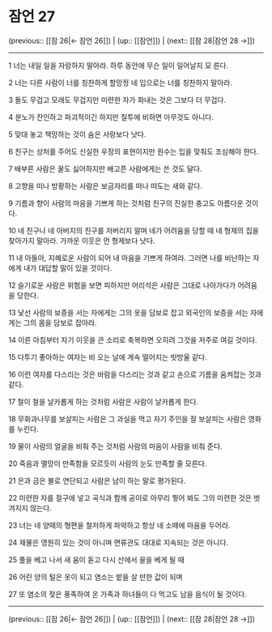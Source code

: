 # 잠언 27

(previous:: [[잠 26|← 잠언 26]]) | (up:: [[잠언]]) | (next:: [[잠 28|잠언 28 →]])

***




1 
너는 내일 일을 자랑하지 말아라. 하루 동안에 무슨 일이 일어날지 모 른다. 



2 
너는 다른 사람이 너를 칭찬하게 할망정 네 입으로는 너를 칭찬하지 말아라. 



3 
돌도 무겁고 모래도 무겁지만 미련한 자가 화내는 것은 그보다 더 무겁다. 



4 
분노가 잔인하고 파괴적이긴 하지만 질투에 비하면 아무것도 아니다. 



5 
맞대 놓고 책망하는 것이 숨은 사랑보다 낫다. 



6 
친구는 상처를 주어도 신실한 우정의 표현이지만 원수는 입을 맞춰도 조심해야 한다. 



7 
배부른 사람은 꿀도 싫어하지만 배고픈 사람에게는 쓴 것도 달다. 



8 
고향을 떠나 방황하는 사람은 보금자리를 떠나 떠도는 새와 같다. 



9 
기름과 향이 사람의 마음을 기쁘게 하는 것처럼 친구의 진실한 충고도 아름다운 것이다. 



10 
네 친구나 네 아버지의 친구를 저버리지 말며 네가 어려움을 당할 때 네 형제의 집을 찾아가지 말아라. 가까운 이웃은 먼 형제보다 낫다. 



11 
내 아들아, 지혜로운 사람이 되어 내 마음을 기쁘게 하여라. 그러면 나를 비난하는 자에게 내가 대답할 말이 있을 것이다. 



12 
슬기로운 사람은 위험을 보면 피하지만 어리석은 사람은 그대로 나아가다가 어려움을 당한다. 



13 
낯선 사람의 보증을 서는 자에게는 그의 옷을 담보로 잡고 외국인의 보증을 서는 자에게는 그의 몸을 담보로 잡아라. 



14 
이른 아침부터 자기 이웃을 큰 소리로 축복하면 오히려 그것을 저주로 여길 것이다. 



15 
다투기 좋아하는 여자는 비 오는 날에 계속 떨어지는 빗방울 같다. 



16 
이런 여자를 다스리는 것은 바람을 다스리는 것과 같고 손으로 기름을 움켜잡는 것과 같다. 



17 
철이 철을 날카롭게 하는 것처럼 사람은 사람이 날카롭게 한다. 



18 
무화과나무를 보살피는 사람은 그 과실을 먹고 자기 주인을 잘 보살피는 사람은 영화를 누린다. 



19 
물이 사람의 얼굴을 비춰 주는 것처럼 사람의 마음이 사람을 비춰 준다. 



20 
죽음과 멸망이 만족함을 모르듯이 사람의 눈도 만족할 줄 모른다. 



21 
은과 금은 불로 연단되고 사람은 남이 하는 말로 평가된다. 



22 
미련한 자를 절구에 넣고 곡식과 함께 공이로 아무리 찧어 봐도 그의 미련한 것은 벗겨지지 않는다. 



23 
너는 네 양떼의 형편을 철저하게 파악하고 항상 네 소떼에 마음을 두어라. 



24 
재물은 영원히 있는 것이 아니며 면류관도 대대로 지속되는 것은 아니다. 



25 
풀을 베고 나서 새 움이 돋고 다시 산에서 꼴을 베게 될 때 



26 
어린 양의 털은 옷이 되고 염소는 밭을 살 만한 값이 되며 



27 
또 염소의 젖은 풍족하여 온 가족과 하녀들이 다 먹고도 남을 음식이 될 것이다.

***

(previous:: [[잠 26|← 잠언 26]]) | (up:: [[잠언]]) | (next:: [[잠 28|잠언 28 →]])
